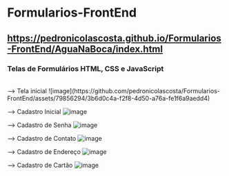 # Formularios-FrontEnd
## https://pedronicolascosta.github.io/Formularios-FrontEnd/AguaNaBoca/index.html
### Telas de Formulários HTML, CSS e JavaScript
<br>
--> Tela inicial
![image](https://github.com/pedronicolascosta/Formularios-FrontEnd/assets/79856294/3b6d0c4a-f2f8-4d50-a76a-fe1f6a9aedd4)


--> Cadastro Inicial
![image](https://github.com/pedronicolascosta/Formularios-FrontEnd/assets/79856294/722a0fd9-51af-4d26-b454-fca8a0428532)


--> Cadastro de Senha
![image](https://github.com/pedronicolascosta/Formularios-FrontEnd/assets/79856294/0bd3073f-04ca-4cf1-a802-93a6bb8e68b3)


--> Cadastro de Contato
![image](https://github.com/pedronicolascosta/Formularios-FrontEnd/assets/79856294/bdce6c3f-7888-426b-b432-8090b771b89d)


--> Cadastro de Endereço
![image](https://github.com/pedronicolascosta/Formularios-FrontEnd/assets/79856294/eba734af-b6d7-425f-975c-ae87ebed554a)


--> Cadastro de Cartão
![image](https://github.com/pedronicolascosta/Formularios-FrontEnd/assets/79856294/1e4c0afe-6763-427c-be4a-89e19c98a7bc)
